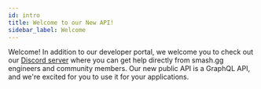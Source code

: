 ```yaml
---
id: intro
title: Welcome to our New API!
sidebar_label: Welcome
---
```


Welcome! In addition to our developer portal, we welcome you to check out our <a href="https://discord.gg/smashgg" target="_blank">Discord server</a> where you can get help directly from smash.gg engineers and community members. Our new public API is a GraphQL API, and we're excited for you to use it for your applications.

